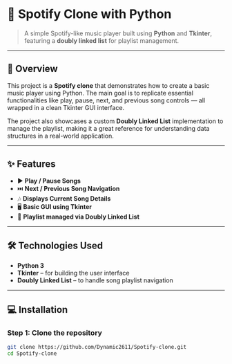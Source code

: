 # 🎵 Spotify Clone with Python

> A simple Spotify-like music player built using **Python** and **Tkinter**, featuring a **doubly linked list** for playlist management.

---

## 📌 Overview

This project is a **Spotify clone** that demonstrates how to create a basic music player using Python. The main goal is to replicate essential functionalities like play, pause, next, and previous song controls — all wrapped in a clean Tkinter GUI interface.  

The project also showcases a custom **Doubly Linked List** implementation to manage the playlist, making it a great reference for understanding data structures in a real-world application.

---

## ✨ Features

- ▶️ **Play / Pause Songs**
- ⏭️ **Next / Previous Song Navigation**
- 🎶 **Displays Current Song Details**
- 🖥️ **Basic GUI using Tkinter**
- 🔄 **Playlist managed via Doubly Linked List**

---

## 🛠️ Technologies Used

- **Python 3**
- **Tkinter** – for building the user interface
- **Doubly Linked List** – to handle song playlist navigation

---

## 💻 Installation

### Step 1: Clone the repository
```bash
git clone https://github.com/Dynamic2611/Spotify-clone.git
cd Spotify-clone
